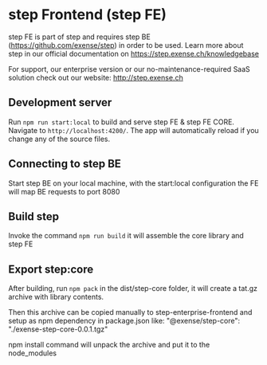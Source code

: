 # step Frontend (step FE)

step FE is part of step and requires step BE (https://github.com/exense/step) in order to be used. Learn more about step in our official documentation on https://step.exense.ch/knowledgebase

For support, our enterprise version or our no-maintenance-required SaaS solution check out our website: http://step.exense.ch

## Development server

Run `npm run start:local` to build and serve step FE & step FE CORE. Navigate to `http://localhost:4200/`. The app will automatically reload if you change any of the source files.

## Connecting to step BE

Start step BE on your local machine, with the start:local configuration the FE will map BE requests to port 8080

## Build step

Invoke the command `npm run build` it will assemble the core library and step FE

## Export step:core

After building, run `npm pack` in the dist/step-core folder, it will create a tat.gz archive with library contents.

Then this archive can be copied manually to step-enterprise-frontend and setup as npm dependency in package.json like:
"@exense/step-core": "./exense-step-core-0.0.1.tgz"

npm install command will unpack the archive and put it to the node_modules
